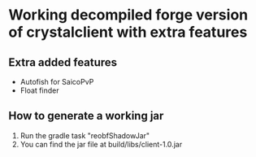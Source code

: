 # Working decompiled forge version of crystalclient with extra features

## Extra added features
- Autofish for SaicoPvP
- Float finder

## How to generate a working jar
1. Run the gradle task "reobfShadowJar"
2. You can find the jar file at build/libs/client-1.0.jar
